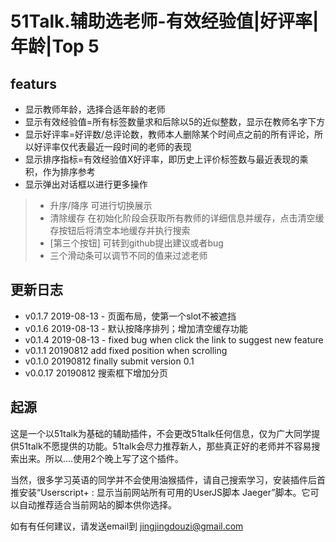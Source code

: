 # 51Talk.辅助选老师-有效经验值|好评率|年龄|Top 5
## featurs
- 显示教师年龄，选择合适年龄的老师
- 显示有效经验值=所有标签数量求和后除以5的近似整数，显示在教师名字下方
- 显示好评率=好评数/总评论数，教师本人删除某个时间点之前的所有评论，所以好评率仅代表最近一段时间的老师的表现
- 显示排序指标=有效经验值X好评率，即历史上评价标签数与最近表现的乘积，作为排序参考
- 显示弹出对话框以进行更多操作
 > - 升序/降序 可进行切换展示
 > - 清除缓存 在初始化阶段会获取所有教师的详细信息并缓存，点击清空缓存按钮后将清空本地缓存并执行搜索
 > - [第三个按钮] 可转到github提出建议或者bug
 > - 三个滑动条可以调节不同的值来过滤老师

## 更新日志
- v0.1.7 2019-08-13 - 页面布局，使第一个slot不被遮挡
- v0.1.6 2019-08-13 - 默认按降序排列；增加清空缓存功能
- v0.1.4 2019-08-13 - fixed bug when click the link to suggest new feature
- v0.1.1 20190812 add fixed position when scrolling
- v0.1.0 20190812 finally submit version 0.1
- v0.0.17 20190812 搜索框下增加分页

## 起源
这是一个以51talk为基础的辅助插件，不会更改51talk任何信息，仅为广大同学提供51talk不愿提供的功能。51talk会尽力推荐新人，那些真正好的老师并不容易搜索出来。所以....使用2个晚上写了这个插件。

当然，很多学习英语的同学并不会使用油猴插件，请自己搜索学习，安装插件后首推安装“Userscript+ : 显示当前网站所有可用的UserJS脚本 Jaeger”脚本。它可以自动推荐适合当前网站的脚本供你选择。

如有有任何建议，请发送email到 jingjingdouzi@gmail.com
